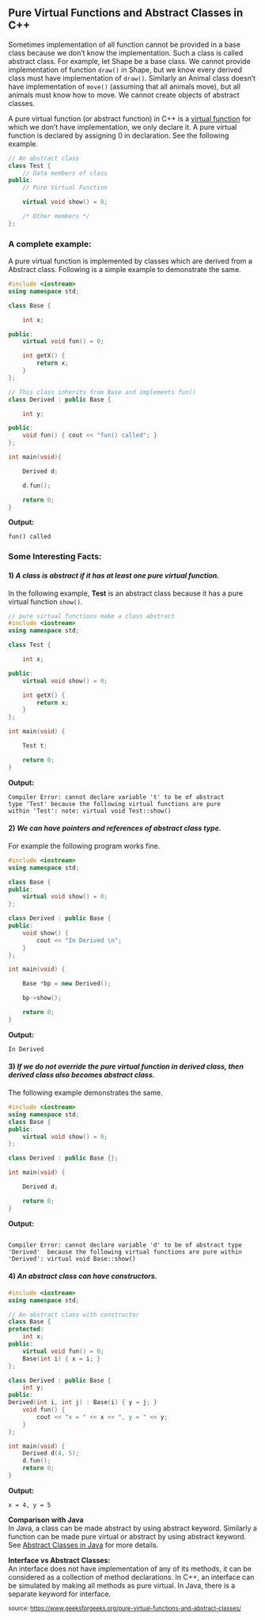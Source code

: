 
## Pure Virtual Functions and Abstract Classes in C++

Sometimes implementation of all function cannot be provided in a base class because we don’t know the implementation. Such a class is called abstract class. For example, let Shape be a base class. We cannot provide implementation of function `draw()` in Shape, but we know every derived class must have implementation of `draw()`. Similarly an Animal class doesn’t have implementation of `move()` (assuming that all animals move), but all animals must know how to move. We cannot create objects of abstract classes.

A pure virtual function (or abstract function) in C++ is a [virtual function](03_virtual_functions_and_polymorphism.md) for which we don’t have implementation, we only declare it. A pure virtual function is declared by assigning 0 in declaration. See the following example.



```cpp
// An abstract class
class Test {
    // Data members of class
public:
    // Pure Virtual Function

    virtual void show() = 0;

    /* Other members */
};

```


### A complete example:

A pure virtual function is implemented by classes which are derived from a Abstract class. Following is a simple example to demonstrate the same.

  
```cpp
#include <iostream>
using namespace std;

class Base {

    int x;

public:
    virtual void fun() = 0;

    int getX() {
        return x;
    }
};

// This class inherits from Base and implements fun()
class Derived : public Base {

    int y;

public:
    void fun() { cout << "fun() called"; }
};

int main(void){

    Derived d;

    d.fun();

    return 0;
}

```

**Output:**
```
fun() called
```

### Some Interesting Facts: 

#### 1) *A class is abstract if it has at least one pure virtual function.*   

In the following example, **Test** is an abstract class because it has a pure virtual function `show()`.


```cpp
// pure virtual functions make a class abstract
#include <iostream>
using namespace std;

class Test {

    int x;

public:
    virtual void show() = 0;

    int getX() {
        return x;
    }
};

int main(void) {

    Test t;

    return 0;
}

```

**Output:**
```
Compiler Error: cannot declare variable 't' to be of abstract
type 'Test' because the following virtual functions are pure 
within 'Test': note: virtual void Test::show() 
```
#### 2) *We can have pointers and references of abstract class type.*  

For example the following program works fine.



```cpp
#include <iostream>
using namespace std;

class Base {
public:
    virtual void show() = 0;
};

class Derived : public Base {
public:
    void show() { 
        cout << "In Derived \n"; 
    }
};

int main(void) {

    Base *bp = new Derived();

    bp->show();

    return 0;
}

```


**Output:**
```
In Derived 
```
#### 3) *If we do not override the pure virtual function in derived class, then derived class also becomes abstract class.*   

The following example demonstrates the same.

```cpp
#include <iostream>
using namespace std;
class Base {
public:
    virtual void show() = 0;
};

class Derived : public Base {};

int main(void) {

    Derived d;

    return 0;
}

```
**Output:**
```

Compiler Error: cannot declare variable 'd' to be of abstract type 
'Derived'  because the following virtual functions are pure within
'Derived': virtual void Base::show() 
```
#### 4) *An abstract class can have constructors.*   

```cpp
#include <iostream>
using namespace std;

// An abstract class with constructor
class Base {
protected:
    int x;
public:
    virtual void fun() = 0;
    Base(int i) { x = i; }
};

class Derived : public Base {
    int y;
public:
Derived(int i, int j) : Base(i) { y = j; }
    void fun() { 
        cout << "x = " << x << ", y = " << y; 
    }
};

int main(void) {
    Derived d(4, 5);
    d.fun();
    return 0;
}

```


**Output:**

```
x = 4, y = 5
```

**Comparison with Java**  
In Java, a class can be made abstract by using abstract keyword. Similarly a function can be made pure virtual or abstract by using abstract keyword. See   [Abstract Classes in Java](https://www.geeksforgeeks.org/abstract-classes-in-java/) for more details.

**Interface vs Abstract Classes:**  
An interface does not have implementation of any of its methods, it can be considered as a collection of method declarations. In C++, an interface can be simulated by making all methods as pure virtual. In Java, there is a separate keyword for interface.

<sub>source: https://www.geeksforgeeks.org/pure-virtual-functions-and-abstract-classes/</sub>
